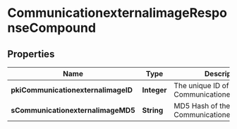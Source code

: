 

# CommunicationexternalimageResponseCompound

## Properties

Name | Type | Description | Notes
------------ | ------------- | ------------- | -------------
**pkiCommunicationexternalimageID** | **Integer** | The unique ID of the Communicationexternalimage | 
**sCommunicationexternalimageMD5** | **String** | MD5 Hash of the Communicationexternalimage. | 




